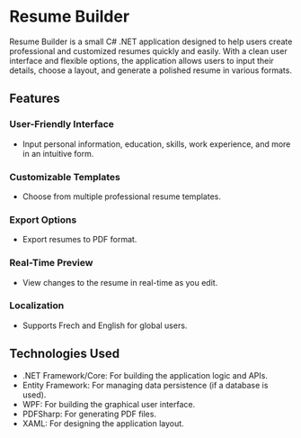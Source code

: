 # Resume Builder
Resume Builder is a small C# .NET application designed to help users create professional and customized resumes quickly and easily. With a clean user interface and flexible options, the application allows users to input their details, choose a layout, and generate a polished resume in various formats.

## Features
### User-Friendly Interface 
- Input personal information, education, skills, work experience, and more in an intuitive form.
### Customizable Templates
- Choose from multiple professional resume templates.
### Export Options
- Export resumes to PDF format.
### Real-Time Preview
- View changes to the resume in real-time as you edit.
### Localization
- Supports Frech and English for global users.

## Technologies Used
- .NET Framework/Core: For building the application logic and APIs.
- Entity Framework: For managing data persistence (if a database is used).
- WPF: For building the graphical user interface.
- PDFSharp: For generating PDF files.
- XAML: For designing the application layout.

